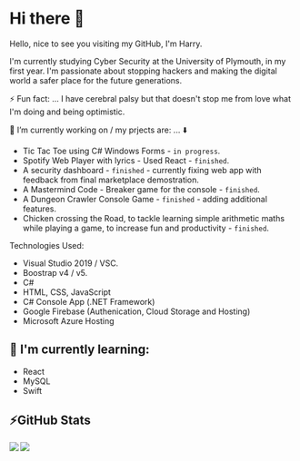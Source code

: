 # Hi there 👋

Hello, nice to see you visiting my GitHub, I'm Harry. 

I'm currently studying Cyber Security at the University of Plymouth, in my first year. I'm passionate about stopping hackers and making the digital world a safer place for the future generations.

⚡ Fun fact: ... I have cerebral palsy but that doesn't stop me from love what I'm doing and being optimistic.

🔭 I’m currently working on / my prjects are: ... :arrow_down:

* Tic Tac Toe using C# Windows Forms - `in progress`.
* Spotify Web Player with lyrics - Used React - `finished`.
* A security dashboard - `finished` - currently fixing web app with feedback from final marketplace demostration.
* A Mastermind Code - Breaker game for the console - `finished`.
* A Dungeon Crawler Console Game - `finished` - adding additional features.
* Chicken crossing the Road, to tackle learning simple arithmetic maths while playing a game, to increase fun and productivity - `finished`.

Technologies Used:

* Visual Studio 2019 / VSC.
* Boostrap v4 / v5.
* C#
* HTML, CSS, JavaScript
* C# Console App (.NET Framework)
* Google Firebase (Authenication, Cloud Storage and Hosting)
* Microsoft Azure Hosting

## 🌱 I'm currently learning:

* React
* MySQL
* Swift

## ⚡GitHub Stats
<!-- Stats -->
<!-- Credit to https://github.com/anuraghazra/github-readme-stats -->
<div>
    <img align="left" src="https://github-readme-stats.vercel.app/api?username=Parker06&count_private=true&show_icons=true&theme=algolia " />
    <img align="left" src="https://github-readme-stats.vercel.app/api/top-langs/?username=Parker06&langs_count=5&theme=algolia " />
</div>


<!--
**harry-parker6/harry-parker6** is a ✨ _special_ ✨ repository because its `README.md` (this file) appears on your GitHub profile.

Here are some ideas to get you started:

- 🔭 I’m currently working on ...
- 🌱 I’m currently learning ...
- 👯 I’m looking to collaborate on ...
- 🤔 I’m looking for help with ...
- 💬 Ask me about ...
- 📫 How to reach me: ...
- 😄 Pronouns: ...
- ⚡ Fun fact: ...
-->
